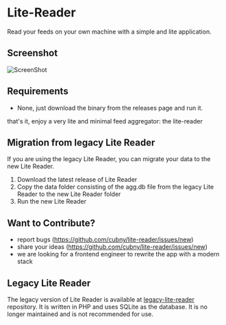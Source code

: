 Lite-Reader
===========
Read your feeds on your own machine with a simple and lite application.


Screenshot
----------
![ScreenShot](https://raw.github.com/cubny/lite-reader/master/public/images/screenshot.png)

Requirements
------------
- None, just download the binary from the releases page and run it.

that's it, enjoy a very lite and minimal feed aggregator: the lite-reader

Migration from legacy Lite Reader
---------------------------------
If you are using the legacy Lite Reader, you can migrate your data to the new Lite Reader.
1. Download the latest release of Lite Reader
2. Copy the data folder consisting of the agg.db file from the legacy Lite Reader to the new Lite Reader folder
3. Run the new Lite Reader

Want to Contribute?
-------------------
- report bugs (https://github.com/cubny/lite-reader/issues/new)
- share your ideas (https://github.com/cubny/lite-reader/issues/new)
- we are looking for a frontend engineer to rewrite the app with a modern stack

Legacy Lite Reader
------------------
The legacy version of Lite Reader is available at [legacy-lite-reader](https://github.com/cubny/legacy-lite-reader) repository. It is written in PHP and uses SQLite as the database. It is no longer maintained and is not recommended for use.
